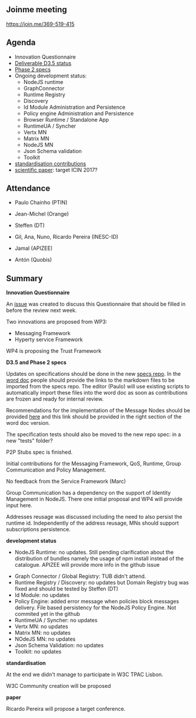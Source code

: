 ## Joinme meeting

https://join.me/369-519-415

Agenda
------

- Innovation Questionnaire
- [Deliverable D3.5 status](https://github.com/reTHINK-project/core-framework/labels/D3.5)
- [Phase 2 specs](https://github.com/reTHINK-project/dev-runtime-core/labels/phase2)
- Ongoing development status:
  - NodeJS runtime
  - GraphConnector
  - Runtime Registry
  - Discovery
  - Id Module Administration and Persistence
  - Policy engine Administration and Persistence
  - Browser Runtime / Standalone App
  - RuntimeUA / Syncher
  - Vertx MN
  - Matrix MN
  - NodeJS MN
  - Json Schema validation
  - Toolkit
-	[standardisation contributions](https://github.com/reTHINK-project/core-framework/issues/168)
-	[scientific paper](https://github.com/reTHINK-project/core-framework/issues/169): target ICIN 2017?

Attendance
----------

-	Paulo Chainho (PTIN)

- Jean-Michel (Orange)

- Steffen (DT)

- Gil, Ana, Nuno, Ricardo Pereira (INESC-ID)

- Jamal (APIZEE)

- Antón (Quobis)

Summary
-------

**Innovation Questionnaire**

An [issue](https://github.com/reTHINK-project/core-framework/issues/182) was created to discuss this Questionnaire that should be filled in before the review next week.

Two innovations are proposed from WP3:

* Messaging Framework
* Hyperty service Framework

WP4 is proposing the Trust Framework

**D3.5 and Phase 2 specs**


Updates on specifications should be done in the new [specs repo](https://github.com/reTHINK-project/specs). In the [word doc](https://github.com/reTHINK-project/core-framework/blob/master/docs/deliverables/d3.5/D3.5-Hyperty-Runtime-and-Hyperty-Messaging-Node-Specification.docx) people should provide the links to the markdown files to be imported from the specs repo. The editor (Paulo) will use existing scripts to automatically import these files into the word doc as soon as contributions are frozen and ready for internal review.

Recommendations for the implementation of the Message Nodes should be provided [here](https://github.com/reTHINK-project/specs/blob/master/tutorials/msg-node-development-recommendations.md) and this link should be provided in the right section of the word doc version.

The specification tests should also be moved to the new repo spec: in a new "tests" folder?

P2P Stubs spec is finished.

Initial contributions for the Messaging Framework, QoS, Runtime, Group Communication and Policy Management.

No feedback from the Service Framework (Marc)

Group Communication has a dependency on the support of Identity Management in NodeJS. There one initial proposal and WP4 will provide input here.

Addresses reusage was discussed including the need to also persist the runtime id. Independently of the address reusage, MNs should support subscriptions persistence.

**development status**

* NodeJS Runtime: no updates. Still pending clarification about the distribution of bundles namely the usage of npm install instead of the catalogue. APIZEE will provide more info in the github issue
- Graph Connector / Global Registry: TUB didn't attend.
- Runtime Registry / Discovery: no updates but Domain Registry bug was fixed and should be tested by Steffen (DT)
- Id Module: no updates
- Policy Engine: added error message when policies block messages delivery. File based persistency for the NodeJS Policy Engine. Not commited yet in the github
- RuntimeUA / Syncher: no updates
- Vertx MN: no updates
- Matrix MN: no updates
- NOdeJS MN: no updates
- Json Schema Validation: no updates
- Toolkit: no updates

**standardisation**

At the end we didn't manage to participate in W3C TPAC Lisbon.

W3C Community creation will be proposed

**paper**

Ricardo Pereira will propose a target conference.
